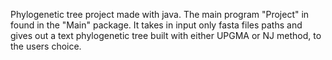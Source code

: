 Phylogenetic tree project made with java. The main program "Project" in found in the "Main" package. It takes in input only fasta files paths and gives out a text phylogenetic tree built with either UPGMA or NJ method, to the users choice.
